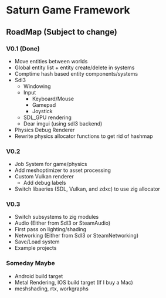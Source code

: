 # Saturn Game Framework

## RoadMap (Subject to change)

### V0.1 (Done)
- Move entities between worlds
- Global entity list + entity create/delete in systems
- Comptime hash based entity components/systems
- Sdl3
	- Windowing
	- Input
		- Keyboard/Mouse
		- Gamepad
		- Joystick
	- SDL_GPU rendering
	- Dear imgui (using sdl3 backend)
- Physics Debug Renderer
- Rewrite physics allocator functions to get rid of hashmap

### V0.2
- Job System for game/physics
- Add meshoptimizer to asset processing
- Custom Vulkan renderer
	- Add debug labels
- Switch libaeries (SDL, Vulkan, and zdxc) to use zig allocator

### V0.3
- Switch subsystems to zig modules
- Audio (Either from Sdl3 or SteamAudio)
- First pass on lighting/shading
- Networking (Either from Sdl3 or SteamNetworking)
- Save/Load system
- Example projects

### Someday Maybe
- Android build target
- Metal Rendering, IOS build target (If I buy a Mac)
- meshshading, rtx, workgraphs
